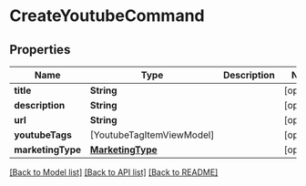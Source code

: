 # CreateYoutubeCommand

## Properties
Name | Type | Description | Notes
------------ | ------------- | ------------- | -------------
**title** | **String** |  | [optional] 
**description** | **String** |  | [optional] 
**url** | **String** |  | [optional] 
**youtubeTags** | [YoutubeTagItemViewModel] |  | [optional] 
**marketingType** | [**MarketingType**](MarketingType.md) |  | [optional] 

[[Back to Model list]](../README.md#documentation-for-models) [[Back to API list]](../README.md#documentation-for-api-endpoints) [[Back to README]](../README.md)


